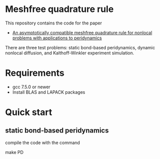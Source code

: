 # Meshfree quadrature rule
This repository contains the code for the paper 

* [An asymptotically compatible meshfree quadrature rule for nonlocal problems with applications to peridynamics](https://www.sciencedirect.com/science/article/pii/S004578251830402X)

There are three test problems: static bond-based peridynamics, dynamic nonlocal diffusion, and Kalthoff-Winkler experiment simulation.

# Requirements
* gcc 7.5.0 or newer
* Install BLAS and LAPACK packages

# Quick start
## static bond-based peridynamics

compile the code with the command 

make PD





